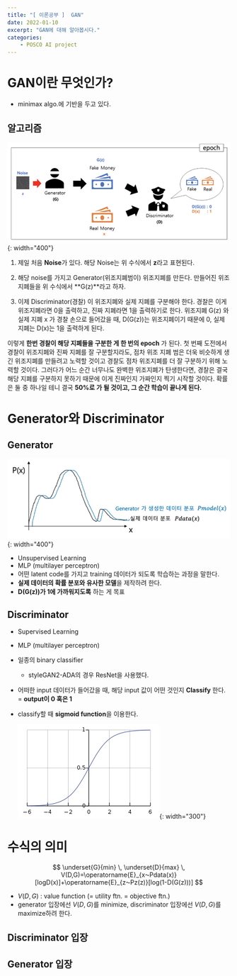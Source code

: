 ```yaml
---
title: "[ 이론공부 ]  GAN"
date: 2022-01-10
excerpt: "GAN에 대해 알아봅시다."
categories: 
    - POSCO AI project
---
```



# GAN이란 무엇인가?

- minimax algo.에 기반을 두고 있다.

## 알고리즘

![4.png](/assets/images/posts/POSCO_AI_project/gan1/4.png){: width="400"}

1. 제일 처음 **Noise**가 있다. 해당 Noise는 위 수식에서 **z**라고 표현된다.

2. 해당 noise를 가지고 Generator(위조지폐범이) 위조지폐를 만든다. 만들어진 위조지폐들을 위 수식에서 **G(z)**라고 하자.

3. 이제 Discriminator(경찰) 이 위조지폐와 실제 지폐를 구분해야 한다. 경찰은 이게 위조지폐라면 0을 출력하고, 진짜 지폐라면 1을 출력하기로 한다. 위조지폐 G(z) 와 실제 지폐 x 가 경찰 손으로 들어갔을 때, D(G(z))는 위조지폐이기 때문에 0, 실제 지폐는 D(x)는 1을 출력하게 된다.

이렇게 **한번 경찰이 해당 지폐들을 구분한 게 한 번의 epoch** 가 된다. 첫 번째 도전에서 경찰이 위조지폐와 진짜 지폐를 잘 구분할지라도, 점차 위조 지폐 범은 더욱 비슷하게 생긴 위조지폐를 만들려고 노력할 것이고 경찰도 점차 위조지폐를 더 잘 구분하기 위해 노력할 것이다. 그러다가 어느 순간 너무나도 완벽한 위조지폐가 탄생한다면, 경찰은 결국 해당 지폐를 구분하지 못하기 때문에 이게 진짜인지 가짜인지 찍기 시작할 것이다. 확률은 둘 중 하나일 테니 결국 **50%로 가 될 것이고, 그 순간 학습이 끝나게 된다.**



# Generator와 Discriminator

## Generator

![5.jpg](/assets/images/posts/POSCO_AI_project/gan1/5.jpg){: width="400"}

- Unsupervised Learning
- MLP (multilayer perceptron)
- 어떤 latent code를 가지고 training 데이터가 되도록 학습하는 과정을 말한다.
- **실제 데이터의 확률 분포와 유사한 모델**을 제작하려 한다.
- **D(G(z))가 1에 가까워지도록** 하는 게 목표


## Discriminator

- Supervised Learning
- MLP (multilayer perceptron)
- 일종의 binary classifier
    - styleGAN2-ADA의 경우 ResNet을 사용했다.
- 어떠한 input 데이터가 들어갔을 때, 해당 input 값이 어떤 것인지 **Classify** 한다. = **output이 0 혹은 1**
- classify할 때 **sigmoid function**을 이용한다.

    ![6.jpg](/assets/images/posts/POSCO_AI_project/gan1/6.jpg){: width="300"}



# 수식의 의미

$$
\underset{G}{min} \, \underset{D}{max} \, V(D,G)=\operatorname{E}_{x⁓Pdata(x)}[logD(x)]+\operatorname{E}_{z⁓Pz(z)}[log(1-D(G(z)))]
$$

- $V(D,G)$ : value function (= utility ftn. = objective ftn.)
- generator 입장에선 $V(D,G)$를 minimize, discriminator 입장에선 $V(D,G)$를 maximize하려 한다.

## Discriminator 입장


## Generator 입장